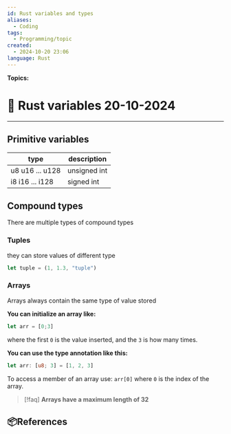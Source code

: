 ```yaml
---
id: Rust variables and types
aliases:
  - Coding
tags:
  - Programming/topic
created:
  - 2024-10-20 23:06
language: Rust
---
```


**Topics:**

# 📃 Rust variables 20-10-2024

---

## Primitive variables

| type            | description  |
| --------------- | ------------ |
| u8 u16 ... u128 | unsigned int |
| i8 i16 ... i128 | signed int   |

## Compound types

There are multiple types of compound types

### Tuples

they can store values of different type

```rust
let tuple = (1, 1.3, "tuple")
```

### Arrays

Arrays always contain the same type of value stored

**You can initialize an array like:**

```rust
let arr = [0;3]
```

where the first `0` is the value inserted, and the `3` is how many times.

**You can use the type annotation like this:**

```rust
let arr: [u8; 3] = [1, 2, 3]
```

To access a member of an array use: `arr[0]` where `0` is the index of the array.

> [!faq] **Arrays have a maximum length of 32**

## 📦References
